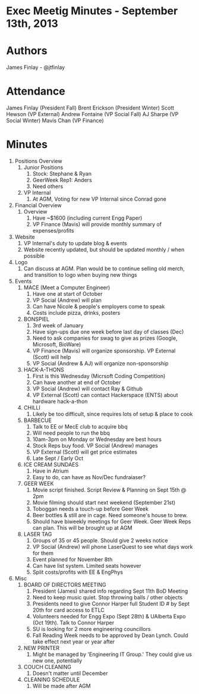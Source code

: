 Exec Meetig Minutes - September 13th, 2013
==========================================

Authors
=======
James Finlay - @jtfinlay

Attendance
==========
James Finlay (President Fall)
Brent Erickson (President Winter)
Scott Hewson (VP External)
Andrew Fontaine (VP Social Fall)
AJ Sharpe (VP Social Winter)
Mavis Chan (VP Finance)

Minutes
=======

1. Positions Overview
	1. Junior Positions
		1. Stock: Stephane & Ryan
		2. GeerWeek Rep1: Anders
		3. Need others
	2. VP Internal
		1. At AGM, Voting for new VP Internal since Conrad gone
2. Financial Overview
	1. Overview
		1. Have ~$1600 (including current Engg Paper)
		2. VP Finance (Mavis) will provide monthly summary of
		   expenses/profits
3. Website
	1. VP Internal's duty to update blog & events
	2. Website recently updated, but should be updated monthly / when
	   possible
4. Logo
	1. Can discuss at AGM. Plan would be to continue selling old merch,
	   and transition to logo when buying new things
5. Events
	1. MACE (Meet a Computer Engineer)
		1. Have one at start of October
		2. VP Social (Andrew) will plan
		3. Can have Nicole & people's employers come to speak
		4. Costs include pizza, drinks, posters
	2. BONSPIEL
		1. 3rd week of January
		2. Have sign-ups due one week before last day of classes
		   (Dec)
		3. Need to ask companies for swag to give as prizes (Google,
		   Microsoft, BioWare)
		4. VP Finance (Mavis) will organize sponsorship. VP External
		   (Scott) will help
		5. VP Social (Andrew & AJ) will organize non-sponsorship
	3. HACK-A-THONS
		1. First is this Wednesday (Micrsoft Coding Competition)
		2. Can have another at end of October
		3. VP Social (Andrew) will contact Ray & Github
		4. VP External (Scott) can contact Hackerspace (ENTS) about
		   hardware hack-a-thon
	4. CHILLI
		1. Likely be too difficult, since requires lots of setup &
		   place to cook
	5. BARBECUE
		1. Talk to EE or MecE club to acquire bbq
		2. Will need people to run the bbq
		3. 10am-3pm on Monday or Wednesday are best hours
		4. Stock Reps buy food. VP Social (Andrew) manages
		5. VP External (Scott) will get price estimates
		6. Late Sept / Early Oct
	6. ICE CREAM SUNDAES
		1. Have in Atrium
		2. Easy to do, can have as Nov/Dec fundraiaser?
	7. GEER WEEK
		1. Movie script finished. Script Review & Planning on Sept 15th
		   @ 2pm
		2. Movie filming should start next weekend (September 21st)
		3. Toboggan needs a touch-up before Geer Week
		4. Beer bottles & still are in cage. Need someone's house to
		   brew.
		5. Should have biweekly meetings for Geer Week. Geer Week Reps
		   can plan. This will be brought up at AGM
	8. LASER TAG
		1. Groups of 35 or 45 people. Should give 2 weeks notice
		2. VP Social (Andrew) will phone LaserQuest to see what days
		   work for them
		3. Event planned for November 8th
		4. Can have list system. Limited seats however
		5. Split costs/profits with EE & EngPhys
6. Misc
	1. BOARD OF DIRECTORS MEETING
		1. President (James) shared info regarding Sept 11th BoD 
		   Meeting
		2. Need to keep music quiet. Stop throwing balls / other
		   objects
		3. Presidents need to give Connor Harper full Student ID # by
		   Sept 20th for card access to ETLC
		4. Volunteers needed for Engg Expo (Sept 28th) & UAlberta Expo
		   (Oct 19th). Talk to Connor Harper
		5. SU is looking for 2 more engineering councillors
		6. Fall Reading Week needs to be approved by Dean Lynch. Could
		   take effect next year or year after
	2. NEW PRINTER
		1. Might be managed by 'Engineering IT Group.' They could give
		   us new one, potentially
	3. COUCH CLEANING
		1. Doesn't matter until December
	4. CLEANING SCHEDULE
		1. Will be made after AGM

	
